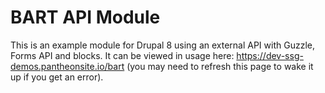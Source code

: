 # BART API Module

This is an example module for Drupal 8 using an external API with Guzzle, Forms API and blocks.
It can be viewed in usage here: https://dev-ssg-demos.pantheonsite.io/bart (you may need to refresh this page to wake it up if you get an error).

